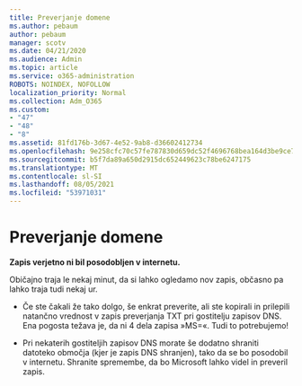 ```yaml
---
title: Preverjanje domene
ms.author: pebaum
author: pebaum
manager: scotv
ms.date: 04/21/2020
ms.audience: Admin
ms.topic: article
ms.service: o365-administration
ROBOTS: NOINDEX, NOFOLLOW
localization_priority: Normal
ms.collection: Adm_O365
ms.custom:
- "47"
- "48"
- "8"
ms.assetid: 81fd176b-3d67-4e52-9ab8-d36602412734
ms.openlocfilehash: 9e258cfc70c57fe787830d659dc52f4696768bea164d3be9ce7bcb9e7123c5a9
ms.sourcegitcommit: b5f7da89a650d2915dc652449623c78be6247175
ms.translationtype: MT
ms.contentlocale: sl-SI
ms.lasthandoff: 08/05/2021
ms.locfileid: "53971031"
---
```

# <a name="verify-your-domain"></a>Preverjanje domene

 **Zapis verjetno ni bil posodobljen v internetu.**
  
Običajno traja le nekaj minut, da si lahko ogledamo nov zapis, občasno pa lahko traja tudi nekaj ur. 
  
- Če ste čakali že tako dolgo, še enkrat preverite, ali ste kopirali in prilepili natančno vrednost v zapis preverjanja TXT pri gostitelju zapisov DNS. Ena pogosta težava je, da ni 4 dela zapisa »MS=«. Tudi to potrebujemo!

- Pri nekaterih gostiteljih zapisov DNS morate še dodatno shraniti datoteko območja (kjer je zapis DNS shranjen), tako da se bo posodobil v internetu. Shranite spremembe, da bo Microsoft lahko videl in preveril zapis.
